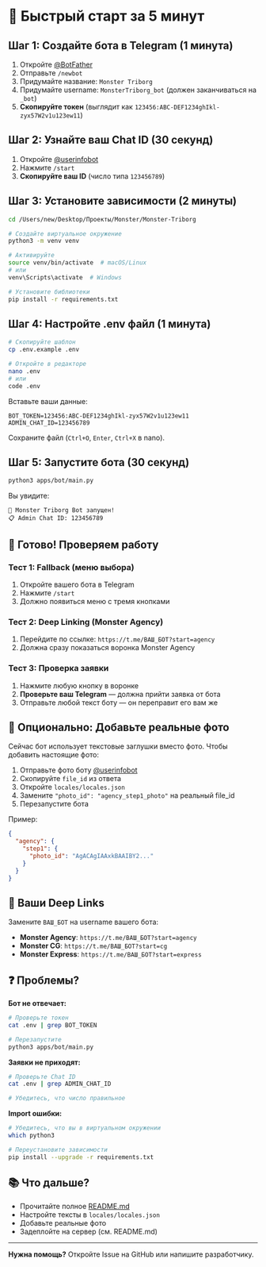# 🚀 Быстрый старт за 5 минут

## Шаг 1: Создайте бота в Telegram (1 минута)

1. Откройте [@BotFather](https://t.me/BotFather)
2. Отправьте `/newbot`
3. Придумайте название: `Monster Triborg`
4. Придумайте username: `MonsterTriborg_bot` (должен заканчиваться на `_bot`)
5. **Скопируйте токен** (выглядит как `123456:ABC-DEF1234ghIkl-zyx57W2v1u123ew11`)

## Шаг 2: Узнайте ваш Chat ID (30 секунд)

1. Откройте [@userinfobot](https://t.me/userinfobot)
2. Нажмите `/start`
3. **Скопируйте ваш ID** (число типа `123456789`)

## Шаг 3: Установите зависимости (2 минуты)

```bash
cd /Users/new/Desktop/Проекты/Monster/Monster-Triborg

# Создайте виртуальное окружение
python3 -m venv venv

# Активируйте
source venv/bin/activate  # macOS/Linux
# или
venv\Scripts\activate  # Windows

# Установите библиотеки
pip install -r requirements.txt
```

## Шаг 4: Настройте .env файл (1 минута)

```bash
# Скопируйте шаблон
cp .env.example .env

# Откройте в редакторе
nano .env
# или
code .env
```

Вставьте ваши данные:
```env
BOT_TOKEN=123456:ABC-DEF1234ghIkl-zyx57W2v1u123ew11
ADMIN_CHAT_ID=123456789
```

Сохраните файл (`Ctrl+O`, `Enter`, `Ctrl+X` в nano).

## Шаг 5: Запустите бота (30 секунд)

```bash
python3 apps/bot/main.py
```

Вы увидите:
```
🚀 Monster Triborg Bot запущен!
📋 Admin Chat ID: 123456789
```

## 🎉 Готово! Проверяем работу

### Тест 1: Fallback (меню выбора)
1. Откройте вашего бота в Telegram
2. Нажмите `/start`
3. Должно появиться меню с тремя кнопками

### Тест 2: Deep Linking (Monster Agency)
1. Перейдите по ссылке: `https://t.me/ВАШ_БОТ?start=agency`
2. Должна сразу показаться воронка Monster Agency

### Тест 3: Проверка заявки
1. Нажмите любую кнопку в воронке
2. **Проверьте ваш Telegram** — должна прийти заявка от бота
3. Отправьте любой текст боту — он переправит его вам же

## 📸 Опционально: Добавьте реальные фото

Сейчас бот использует текстовые заглушки вместо фото. Чтобы добавить настоящие фото:

1. Отправьте фото боту [@userinfobot](https://t.me/userinfobot)
2. Скопируйте `file_id` из ответа
3. Откройте `locales/locales.json`
4. Замените `"photo_id": "agency_step1_photo"` на реальный file_id
5. Перезапустите бота

Пример:
```json
{
  "agency": {
    "step1": {
      "photo_id": "AgACAgIAAxkBAAIBY2..."
    }
  }
}
```

## 🔗 Ваши Deep Links

Замените `ВАШ_БОТ` на username вашего бота:

- **Monster Agency**: `https://t.me/ВАШ_БОТ?start=agency`
- **Monster CG**: `https://t.me/ВАШ_БОТ?start=cg`
- **Monster Express**: `https://t.me/ВАШ_БОТ?start=express`

## ❓ Проблемы?

**Бот не отвечает:**
```bash
# Проверьте токен
cat .env | grep BOT_TOKEN

# Перезапустите
python3 apps/bot/main.py
```

**Заявки не приходят:**
```bash
# Проверьте Chat ID
cat .env | grep ADMIN_CHAT_ID

# Убедитесь, что число правильное
```

**Import ошибки:**
```bash
# Убедитесь, что вы в виртуальном окружении
which python3

# Переустановите зависимости
pip install --upgrade -r requirements.txt
```

## 📚 Что дальше?

- Прочитайте полное [README.md](README.md)
- Настройте тексты в `locales/locales.json`
- Добавьте реальные фото
- Задеплойте на сервер (см. README.md)

---

**Нужна помощь?** Откройте Issue на GitHub или напишите разработчику.
